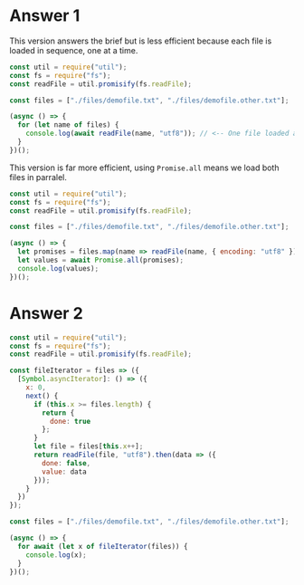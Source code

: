 # Answer 1

This version answers the brief but is less efficient because each file is loaded in sequence, one at a time.

```js
const util = require("util");
const fs = require("fs");
const readFile = util.promisify(fs.readFile);

const files = ["./files/demofile.txt", "./files/demofile.other.txt"];

(async () => {
  for (let name of files) {
    console.log(await readFile(name, "utf8")); // <-- One file loaded at a time, instead of all files at once
  }
})();
```

This version is far more efficient, using `Promise.all` means we load both files in parralel.

```js
const util = require("util");
const fs = require("fs");
const readFile = util.promisify(fs.readFile);

const files = ["./files/demofile.txt", "./files/demofile.other.txt"];

(async () => {
  let promises = files.map(name => readFile(name, { encoding: "utf8" }));
  let values = await Promise.all(promises);
  console.log(values);
})();
```

# Answer 2

```js
const util = require("util");
const fs = require("fs");
const readFile = util.promisify(fs.readFile);

const fileIterator = files => ({
  [Symbol.asyncIterator]: () => ({
    x: 0,
    next() {
      if (this.x >= files.length) {
        return {
          done: true
        };
      }
      let file = files[this.x++];
      return readFile(file, "utf8").then(data => ({
        done: false,
        value: data
      }));
    }
  })
});

const files = ["./files/demofile.txt", "./files/demofile.other.txt"];

(async () => {
  for await (let x of fileIterator(files)) {
    console.log(x);
  }
})();
```
